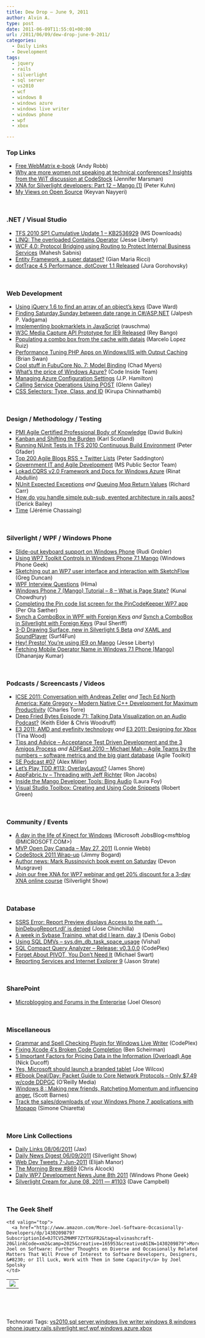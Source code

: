 ```yaml
---
title: Dew Drop – June 9, 2011
author: Alvin A.
type: post
date: 2011-06-09T11:55:01+00:00
url: /2011/06/09/dew-drop-june-9-2011/
categories:
  - Daily Links
  - Development
tags:
  - jquery
  - rails
  - silverlight
  - sql server
  - vs2010
  - wcf
  - windows 8
  - windows azure
  - windows live writer
  - windows phone
  - wpf
  - xbox

---
```

### <a name="top"></a>Top Links

  * [Free WebMatrix e-book][1] (Andy Robb)
  * [Why are more women not speaking at technical conferences? Insights from the WiT discussion at CodeStock][2] (Jennifer Marsman)
  * [XNA for Silverlight developers: Part 12 &#8211; Mango (1)][3] (Peter Kuhn)
  * [My Views on Open Source][4] (Keyvan Nayyeri)

&#160;

### <a name="dotnet"></a>.NET / Visual Studio

  * [TFS 2010 SP1 Cumulative Update 1 &#8211; KB2536929][5] (MS Downloads)
  * [LINQ: The overloaded Contains Operator][6] (Jesse Liberty)
  * [WCF 4.0: Protocol Bridging using Routing to Protect Internal Business Services][7] (Mahesh Sabnis)
  * [Entity Framework, a super dataset?][8] (Gian Maria Ricci)
  * [dotTrace 4.5 Performance, dotCover 1.1 Released][9] (Jura Gorohovsky)

&#160;

### <a name="web"></a>Web Development

  * [Using jQuery 1.6 to find an array of an object’s keys][10] (Dave Ward)
  * [Finding Saturday,Sunday between date range in C#/ASP.NET][11] (Jalpesh P. Vadgama)
  * [Implementing bookmarklets in JavaScript][12] (rauschma)
  * [W3C Media Capture API Prototype for IE9 Released][13] (Rey Bango)
  * [Populating a combo box from the cache with datajs][14] (Marcelo Lopez Ruiz)
  * [Performance Tuning PHP Apps on Windows/IIS with Output Caching][15] (Brian Swan)
  * [Cool stuff in FubuCore No. 7: Model Binding][16] (Chad Myers)
  * [What’s the price of Windows Azure?][17] (Code Inside Team)
  * [Managing Azure Configuration Settings][18] (J.P. Hamilton)
  * [Calling Service Operations Using POST][19] (Glenn Gailey)
  * [CSS Selectors: Type, Class, and ID][20] (Kirupa Chinnathambi)

&#160;

### <a name="design"></a>Design / Methodology / Testing

  * [PMI Agile Certified Professional Body of Knowledge][21] (David Bulkin)
  * [Kanban and Shifting the Burden][22] (Karl Scotland)
  * [Running NUnit Tests in TFS 2010 Continuous Build Environment][23] (Peter Gfader)
  * [Top 200 Agile Blogs RSS + Twitter Lists][24] (Peter Saddington)
  * [Government IT and Agile Development][25] (MS Public Sector Team)
  * [Lokad.CQRS v2.0 Framework and Docs for Windows Azure][26] (Rinat Abdullin)
  * [NUnit Expected Exceptions][27] _and_ [Queuing Moq Return Values][28] (Richard Carr)
  * [How do you handle simple pub-sub, evented architecture in rails apps?][29] (Derick Bailey)
  * [Time][30] (Jérémie Chassaing)

&#160;

### <a name="silverlight"></a>Silverlight / WPF / Windows Phone

  * [Slide-out keyboard support on Windows Phone][31] (Rudi Grobler)
  * [Using WP7 Toolkit Controls in Windows Phone 7.1 Mango][32] (Windows Phone Geek)
  * [Sketching out an WP7 user interface and interaction with SketchFlow][33] (Greg Duncan)
  * [WPF Interview Questions][34] (Hima)
  * [Windows Phone 7 (Mango) Tutorial &#8211; 8 &#8211; What is Page State?][35] (Kunal Chowdhury)
  * [Completing the Pin code list screen for the PinCodeKeeper WP7 app][36] (Per Ola Sæther)
  * [Synch a ComboBox in WPF with Foreign Keys][37] _and_ [Synch a ComboBox in Silverlight with Foreign Keys][38] (Paul Sheriff)
  * [3-D Drawing Surface, new in Silverlight 5 Beta][39] _and_ [XAML and SoundPlayer][40] (Surf4Fun)
  * [Hey! Presto! You’re using IE9 on Mango][41] (Jesse Liberty)
  * [Fetching Mobile Operator Name in Windows 7.1 Phone [Mango]][42] (Dhananjay Kumar)

&#160;

### <a name="podcasts"></a>Podcasts / Screencasts / Videos

  * [ICSE 2011: Conversation with Andreas Zeller][43] _and_ [Tech Ed North America: Kate Gregory &#8211; Modern Native C++ Development for Maximum Productivity][44] (Charles Torre)
  * <a href="http://feedproxy.google.com/~r/deepfriedbytes/~3/95lBYgYxGYQ/" target="_blank">Deep Fried Bytes Episode 71: Talking Data Visualization on an Audio Podcast?</a> (Keith Elder & Chris Woodruff)
  * [E3 2011: AMD and eyefinity technology][45] _and_ [E3 2011: Designing for Xbox][46] (Tina Wood)
  * [Tips and Advice &#8211; Acceptance Test Driven Development and the 3 Amigos Process][47] _and_ [ADPEast 2010 &#8211; Michael Mah &#8211; Agile Teams by the numbers &#8211; software metrics and the big giant database][48] (Agile Toolkit)
  * [SE Podcast #07][49] (Alex Miller)
  * [Let&#8217;s Play TDD #113: OverlayLayout?][50] (James Shore)
  * [AppFabric.tv &#8211; Threading with Jeff Richter][51] (Ron Jacobs)
  * [Inside the Mango Developer Tools: Bing Audio][52] (Laura Foy)
  * [Visual Studio Toolbox: Creating and Using Code Snippets][53] (Robert Green)

&#160;

### <a name="events"></a>Community / Events

  * [A day in the life of Kinect for Windows][54] (Microsoft JobsBlog<msftblog @MICROSOFT.COM>)
  * [MVP Open Day Canada – May 27, 2011][55] (Lonnie Webb)
  * [CodeStock 2011 Wrap-up][56] (Jimmy Bogard)
  * [Author news: Mark Russinovich book event on Saturday][57] (Devon Musgrave)
  * [Join our free XNA for WP7 webinar and get 20% discount for a 3-day XNA online course][58] (Silverlight Show)

&#160;

### <a name="db"></a>Database

  * [SSRS Error: Report Preview displays Access to the path ‘…binDebugReport.rdl’ is denied][59] (Jose Chinchilla)
  * [A week in Sybase Training, what did I learn, day 3][60] (Denis Gobo)
  * [Using SQL DMVs – sys.dm\_db\_task\_space\_usage][61] (Vishal)
  * <a href="http://sqlcequery.codeplex.com/releases/view/67835" target="_blank">SQL Compact Query Analyzer &#8211; Release: v0.3.0.0</a> (CodePlex)
  * [Forget About PIVOT, You Don’t Need It][62] (Michael Swart)
  * [Reporting Services and Internet Explorer 9][63] (Jason Strate)

&#160;

### <a name="sp"></a>SharePoint

  * [Microblogging and Forums in the Enterprise][64] (Joel Oleson)

&#160;

### <a name="misc"></a>Miscellaneous

  * <a href="http://grammarcheckerplugin.codeplex.com/releases/view/67646" target="_blank">Grammar and Spell Checking Plugin for Windows Live Writer</a> (CodePlex)
  * [Fixing Xcode 4′s Broken Code Completion][65] (Ben Scheirman)
  * [5 Important Factors for Pricing Data in the Information (Overload) Age][66] (Nick Ducoff)
  * [Yes, Microsoft should launch a branded tablet][67] (Joe Wilcox)
  * [#Ebook Deal/Day: Packet Guide to Core Network Protocols &#8211; Only $7.49 w/code DDPGC][68] (O&#8217;Reilly Media)
  * [Windows 8 : Making new friends, Ratcheting Momentum and influencing anger.][69] (Scott Barnes)
  * [Track the sales/downloads of your Windows Phone 7 applications with Mopapp][70] (Simone Chiaretta)

&#160;

### <a name="links"></a>More Link Collections

  * [Daily Links 08/06/2011][71] (Jax)
  * [Daily News Digest 06/09/2011][72] (Silverlight Show)
  * <a href="http://webdevtweets.blogspot.com/2011/06/7-jun-2011.html" target="_blank">Web Dev Tweets 7-Jun-2011</a> (Elijah Manor)
  * [The Morning Brew #869][73] (Chris Alcock)
  * [Daily WP7 Development News June 8th 2011][74] (Windows Phone Geek)
  * [Silverlight Cream for June 08, 2011 &#8212; #1103][75] (Dave Campbell)

&#160;

### <a name="shelf"></a>The Geek Shelf

<table border="0" cellspacing="0" cellpadding="0">
  <tr>
    <td>
      <img data-recalc-dims="1" decoding="async" src="https://i0.wp.com/ecx.images-amazon.com/images/I/61QdLsmJzBL._SL160_.jpg?w=660" />
    </td>
    
    <td valign="top">
      <a href="http://www.amazon.com/More-Joel-Software-Occasionally-Developers/dp/1430209879?SubscriptionId=0JTCV5ZMHMF7ZYTXGFR2&tag=alvinashcraft-20&linkCode=xm2&camp=2025&creative=165953&creativeASIN=1430209879">More Joel on Software: Further Thoughts on Diverse and Occasionally Related Matters That Will Prove of Interest to Software Developers, Designers, &#8230; or Ill Luck, Work with Them in Some Capacity</a> by Joel Spolsky
    </td>
  </tr>
</table>

&#160;

<div style="padding-bottom: 0px; margin: 0px; padding-left: 0px; padding-right: 0px; display: inline; float: none; padding-top: 0px" id="scid:C16BAC14-9A3D-4c50-9394-FBFEF7A93539:03f60466-cf5c-4312-9b73-90025a2291de" class="wlWriterEditableSmartContent">
  <!--dotnetkickit-->
</div>

&#160;

<div style="padding-bottom: 0px; margin: 0px; padding-left: 0px; padding-right: 0px; display: inline; float: none; padding-top: 0px" id="scid:0767317B-992E-4b12-91E0-4F059A8CECA8:fb401829-2209-4df7-9861-8232e28735b3" class="wlWriterEditableSmartContent">
  Technorati Tags: <a href="http://technorati.com/tags/vs2010" rel="tag">vs2010</a>,<a href="http://technorati.com/tags/sql+server" rel="tag">sql server</a>,<a href="http://technorati.com/tags/windows+live+writer" rel="tag">windows live writer</a>,<a href="http://technorati.com/tags/windows+8" rel="tag">windows 8</a>,<a href="http://technorati.com/tags/windows+phone" rel="tag">windows phone</a>,<a href="http://technorati.com/tags/jquery" rel="tag">jquery</a>,<a href="http://technorati.com/tags/rails" rel="tag">rails</a>,<a href="http://technorati.com/tags/silverlight" rel="tag">silverlight</a>,<a href="http://technorati.com/tags/wcf" rel="tag">wcf</a>,<a href="http://technorati.com/tags/wpf" rel="tag">wpf</a>,<a href="http://technorati.com/tags/windows+azure" rel="tag">windows azure</a>,<a href="http://technorati.com/tags/xbox" rel="tag">xbox</a>
</div>

 [1]: http://feedproxy.google.com/~r/ubelly/~3/TZuSv0hROnA/
 [2]: http://feedproxy.google.com/~r/JenniferMarsman/~3/5K3StigwaQM/why-are-more-women-not-speaking-at-technical-conferences-insights-from-the-wit-discussion-at-codestock.aspx
 [3]: http://www.pitorque.de/MisterGoodcat/post.aspx?id=97da914f-99f0-45c7-8cb8-a99861937cbf
 [4]: http://www.nayyeri.net/my-views-on-open-source
 [5]: http://feedproxy.google.com/~r/MicrosoftDownloadCenter/~3/frZlJeKyJr8/details.aspx
 [6]: http://feedproxy.google.com/~r/JesseLiberty-SilverlightGeek/~3/7A4ZjfI24HU/
 [7]: http://feedproxy.google.com/~r/netCurryRecentArticles/~3/gQq1ao2N9jw/ShowArticle.aspx
 [8]: http://feedproxy.google.com/~r/AlkampferEng/~3/1KshalnU9tA/
 [9]: http://blogs.jetbrains.com/dotnet/2011/06/dottrace-45-performance-dotcover-11-released/
 [10]: http://feedproxy.google.com/~r/Encosia/~3/DcG37pdbPXg/
 [11]: http://feedproxy.google.com/~r/blogspot/DotNetJalps/~3/0cXtISj_iRk/finding-saturdaysunday-between-date.html
 [12]: http://feeds.dzone.com/~r/zones/css/~3/JHqErDLkUEo/implementing-bookmarklets
 [13]: http://blogs.msdn.com/b/scriptjunkie/archive/2011/06/08/w3c-media-capture-api-prototype-for-ie9-released.aspx
 [14]: http://blogs.msdn.com/b/marcelolr/archive/2011/06/08/populating-a-combo-box-from-the-cache-with-datajs.aspx
 [15]: http://blogs.msdn.com/b/brian_swan/archive/2011/06/08/performance-tuning-php-apps-on-windows-iis-with-output-caching.aspx
 [16]: http://feedproxy.google.com/~r/LosTechies/~3/UIuQ2V-VfXk/
 [17]: http://code-inside.de/blog-in/2011/06/09/whats-the-price-of-windows-azure/
 [18]: http://jphamilton.net/?p=45
 [19]: http://blogs.msdn.com/b/writingdata_services/archive/2011/06/08/calling-service-operations-using-post.aspx
 [20]: http://www.kirupa.com/html5/css_selectors_type_class_id.htm
 [21]: http://www.infoq.com/news/2011/06/pmi-certified-professional-body
 [22]: http://availagility.co.uk/2011/06/08/kanban-and-shifting-the-burden/
 [23]: http://feedproxy.google.com/~r/PeterGfader/~3/HqFVWn8b-zw/running-nunit-tests-in-tfs-2010.html
 [24]: http://feedproxy.google.com/~r/agilescout/~3/Mlsu4FpxFw0/
 [25]: http://blogs.msdn.com/b/publicsector/archive/2011/06/08/government-it-and-agile-development.aspx
 [26]: http://feeds.abdullin.com/~r/RinatAbdullin/~3/3s33ZswoZhY/lokadcqrs-v20-framework-and-docs-for-windows-azure.html
 [27]: http://feedproxy.google.com/~r/BlackwaspLatestAdditions/~3/aRKclDoIv9M/NUnitExpectedException.aspx
 [28]: http://feedproxy.google.com/~r/BlackwaspLatestAdditions/~3/BQbEHAC5zyA/MoqReturnQueue.aspx
 [29]: http://feedproxy.google.com/~r/LosTechies/~3/7GmhKcKfeKI/
 [30]: http://thinkbeforecoding.com/post/2011/06/09/Time
 [31]: http://feedproxy.google.com/~r/RudiGroblerInTheCloud/~3/VFatg9XxeNo/slide-out-keyboard-support-on-windows-phone
 [32]: http://www.windowsphonegeek.com/tips/Using-WP7-Toolkit-Controls-in-Windows-Phone-7-1-Mango
 [33]: http://coolthingoftheday.blogspot.com/2011/06/sketching-out-wp7-user-interface-and.html
 [34]: http://beyondrelational.com/blogs/hima/archive/2011/06/09/wpf-interview-questions.aspx
 [35]: http://feedproxy.google.com/~r/kunal2383/~3/qBAvroKg_3c/windows-phone-7-mango-tutorial-8-what.html
 [36]: http://mobile.dzone.com/news/completing-pin-code-list
 [37]: http://feedproxy.google.com/~r/PaulSheriffsOuterCircleBlog/~3/4pbnszK-bYU/synch-a-combobox-in-wpf-with-foreign-keys.aspx
 [38]: http://feedproxy.google.com/~r/PaulSheriffsOuterCircleBlog/~3/3beeOzEHExw/synch-a-combobox-in-silverlight-with-foreign-keys.aspx
 [39]: http://feedproxy.google.com/~r/BuildingGamesBasedOnSilverlightAndExpressions/~3/FzBulIe7EsI/3-d-drawing-surface-new-in-silverlight-5-beta.aspx
 [40]: http://feedproxy.google.com/~r/BuildingGamesBasedOnSilverlightAndExpressions/~3/wkdCKTQM-qk/xaml-and-soundplayer.aspx
 [41]: http://feedproxy.google.com/~r/JesseLiberty-SilverlightGeek/~3/vBUSk1ZV-Uc/
 [42]: http://debugmode.net/2011/06/09/fetching-mobile-operator-name-in-windows-7-1-phone-mango/
 [43]: http://channel9.msdn.com/posts/ICSE-2011-Conversation-with-Andreas-Zeller
 [44]: http://channel9.msdn.com/Blogs/coolstuff/Tech-Ed-North-America-Kate-Gregory-Modern-Native-C-Development-for-Maximum-Productivity
 [45]: http://channel9.msdn.com/Shows/InsideXbox/E3-2011-AMD-and-the-new-eyefinitiy-technology
 [46]: http://channel9.msdn.com/Shows/InsideXbox/E3-2011-Designing-for-Xbox
 [47]: http://agiletoolkit.libsyn.com/tips-and-advice-acceptance-test-driven-development-and-the-3-amigos-process
 [48]: http://agiletoolkit.libsyn.com/adp-east-2010-michael-mah-agile-teams-by-the-numbers-software-metrics-and-the-big-giant-database
 [49]: http://blog.stackoverflow.com/2011/06/se-podcast-07/
 [50]: http://jamesshore.com/Blog/Lets-Play/Episode-113.html
 [51]: http://channel9.msdn.com/Shows/AppFabric-tv/AppFabrictv-Threading-with-Jeff-Richter
 [52]: http://channel9.msdn.com/Blogs/Windows-Phone-7/Inside-the-Mango-Developer-Tools-Bing-Audio
 [53]: http://channel9.msdn.com/Shows/Visual-Studio-Toolbox/Visual-Studio-Toolbox-Creating-and-Using-Code-Snippets
 [54]: http://feeds.microsoftjobsblog.com/~r/MicrosoftJobsBlog/~3/AW2hgeSAffs/
 [55]: http://blogs.msdn.com/b/mvpawardprogram/archive/2011/06/08/mvp-open-day-canada-may-27-2011.aspx
 [56]: http://feedproxy.google.com/~r/LosTechies/~3/_gLCyjz-K4U/
 [57]: http://blogs.msdn.com/b/microsoft_press/archive/2011/06/08/author-news-mark-russinovich-book-event-on-saturday.aspx
 [58]: http://feedproxy.google.com/~r/silverlightshow/~3/mccMri1OHBk/Join-our-free-XNA-for-WP7-webinar-and-get-20-discount-for-a-3-day-XNA-online-course.aspx
 [59]: http://feedproxy.google.com/~r/sqlserverpedia/~3/EqlhKopcZq0/
 [60]: http://blogs.lessthandot.com/index.php/DataMgmt/DataDesign/a-week-in-sybase-training-2
 [61]: http://feedproxy.google.com/~r/sqlserverpedia/~3/_Chn7p1SO0Y/
 [62]: http://feedproxy.google.com/~r/sqlserverpedia/~3/uY4-TbWVmww/
 [63]: http://feedproxy.google.com/~r/sqlserverpedia/~3/Fpn1rnwIBpY/
 [64]: http://feedproxy.google.com/~r/JoelsSharepointLand/~3/LKX2-mCjC98/ViewPost.aspx
 [65]: http://feedproxy.google.com/~r/flux88/~3/wGztq3fB-eg/
 [66]: http://feedproxy.google.com/~r/ProgrammableWeb/~3/qhMyQyeV0Sk/
 [67]: http://feeds.betanews.com/~r/bn/~3/I6fuioppqRw/1307544219
 [68]: http://feeds.oreilly.com/~r/oreilly/news/~3/HxlZq9dUuHE/
 [69]: http://feedproxy.google.com/~r/MsMossyblog/~3/TrtPoMg5V7k/637
 [70]: http://feedproxy.google.com/~r/Codeclimber/~3/q5bc1H30TKo/Track-the-salesdownloads-of-your-Windows-Phone-7-applications-with.aspx
 [71]: http://feedproxy.google.com/~r/parsimonyjax/~3/nFzBXs84aTM/daily-links-08062011.html
 [72]: http://feedproxy.google.com/~r/silverlightshow/~3/HODmD0M4QXw/Daily-News-Digest-06-09-2011.aspx
 [73]: http://feedproxy.google.com/~r/ReflectivePerspective/~3/SqpMJxvIgag/
 [74]: http://www.windowsphonegeek.com/news/daily-wp7-development-news-june-8th-2011
 [75]: http://geekswithblogs.net/WynApseTechnicalMusings/archive/2011/06/08/145789.aspx